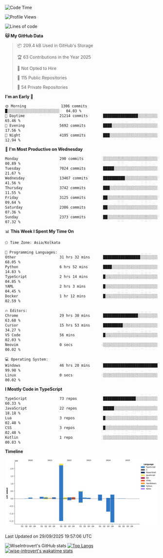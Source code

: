<!--START_SECTION:waka-->
![Code Time](http://img.shields.io/badge/Code%20Time-4%2C338%20hrs%2018%20mins-blue)

![Profile Views](http://img.shields.io/badge/Profile%20Views-7-blue)

![Lines of code](https://img.shields.io/badge/From%20Hello%20World%20I%27ve%20Written-4.1%20million%20lines%20of%20code-blue)

**🐱 My GitHub Data** 

> 📦 209.4 kB Used in GitHub's Storage 
 > 
> 🏆 63 Contributions in the Year 2025
 > 
> 🚫 Not Opted to Hire
 > 
> 📜 115 Public Repositories 
 > 
> 🔑 54 Private Repositories 
 > 
**I'm an Early 🐤** 

```text
🌞 Morning                1306 commits        █░░░░░░░░░░░░░░░░░░░░░░░░   04.03 % 
🌆 Daytime                21214 commits       ████████████████░░░░░░░░░   65.46 % 
🌃 Evening                5692 commits        ████░░░░░░░░░░░░░░░░░░░░░   17.56 % 
🌙 Night                  4195 commits        ███░░░░░░░░░░░░░░░░░░░░░░   12.94 % 
```
📅 **I'm Most Productive on Wednesday** 

```text
Monday                   290 commits         ░░░░░░░░░░░░░░░░░░░░░░░░░   00.89 % 
Tuesday                  7024 commits        █████░░░░░░░░░░░░░░░░░░░░   21.67 % 
Wednesday                13467 commits       ██████████░░░░░░░░░░░░░░░   41.56 % 
Thursday                 3742 commits        ███░░░░░░░░░░░░░░░░░░░░░░   11.55 % 
Friday                   3125 commits        ██░░░░░░░░░░░░░░░░░░░░░░░   09.64 % 
Saturday                 2386 commits        ██░░░░░░░░░░░░░░░░░░░░░░░   07.36 % 
Sunday                   2373 commits        ██░░░░░░░░░░░░░░░░░░░░░░░   07.32 % 
```


📊 **This Week I Spent My Time On** 

```text
🕑︎ Time Zone: Asia/Kolkata

💬 Programming Languages: 
Other                    31 hrs 32 mins      █████████████████░░░░░░░░   68.05 % 
Python                   6 hrs 52 mins       ████░░░░░░░░░░░░░░░░░░░░░   14.83 % 
TypeScript               2 hrs 14 mins       █░░░░░░░░░░░░░░░░░░░░░░░░   04.85 % 
YAML                     2 hrs 3 mins        █░░░░░░░░░░░░░░░░░░░░░░░░   04.45 % 
Docker                   1 hr 12 mins        █░░░░░░░░░░░░░░░░░░░░░░░░   02.59 % 

🔥 Editors: 
Chrome                   29 hrs 30 mins      ████████████████░░░░░░░░░   63.68 % 
Cursor                   15 hrs 53 mins      █████████░░░░░░░░░░░░░░░░   34.27 % 
VS Code                  56 mins             █░░░░░░░░░░░░░░░░░░░░░░░░   02.03 % 
Neovim                   0 secs              ░░░░░░░░░░░░░░░░░░░░░░░░░   00.02 % 

💻 Operating System: 
Windows                  46 hrs 20 mins      █████████████████████████   99.98 % 
Linux                    0 secs              ░░░░░░░░░░░░░░░░░░░░░░░░░   00.02 % 
```

**I Mostly Code in TypeScript** 

```text
TypeScript               73 repos            ███████████████░░░░░░░░░░   60.33 % 
JavaScript               22 repos            █████░░░░░░░░░░░░░░░░░░░░   18.18 % 
Lua                      3 repos             █░░░░░░░░░░░░░░░░░░░░░░░░   02.48 % 
CSS                      3 repos             █░░░░░░░░░░░░░░░░░░░░░░░░   02.48 % 
Kotlin                   1 repo              ░░░░░░░░░░░░░░░░░░░░░░░░░   00.83 % 
```



**Timeline**

![Lines of Code chart](https://raw.githubusercontent.com/wise-introvert/wise-introvert/master/assets/bar_graph.png)


 Last Updated on 29/09/2025 19:57:06 UTC
<!--END_SECTION:waka-->

![WiseIntrovert's GitHub stats](https://github-readme-stats.vercel.app/api?username=wise-introvert&count_private=true&show_icons=true)
[![Top Langs](https://github-readme-stats.vercel.app/api/top-langs/?username=wise-introvert&langs_count=10)](https://github.com/anuraghazra/github-readme-stats)
[![wise-introvert's wakatime stats](https://github-readme-stats.vercel.app/api/wakatime?username=wiseintrovert)](https://github.com/anuraghazra/github-readme-stats)
